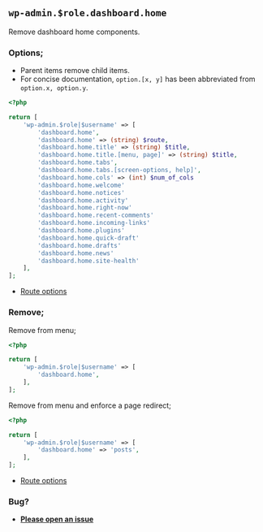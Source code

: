## `wp-admin.$role.dashboard.home`

Remove dashboard home components.

### Options;

* Parent items remove child items. 
* For concise documentation, `option.[x, y]` has been abbreviated from `option.x, option.y`.

```php
<?php

return [
    'wp-admin.$role|$username' => [
        'dashboard.home',
        'dashboard.home' => (string) $route,
        'dashboard.home.title' => (string) $title,
        'dashboard.home.title.[menu, page]' => (string) $title,
        'dashboard.home.tabs',
        'dashboard.home.tabs.[screen-options, help]',
        'dashboard.home.cols' => (int) $num_of_cols
        'dashboard.home.welcome'
        'dashboard.home.notices'
        'dashboard.home.activity'
        'dashboard.home.right-now'
        'dashboard.home.recent-comments'
        'dashboard.home.incoming-links'
        'dashboard.home.plugins'
        'dashboard.home.quick-draft'
        'dashboard.home.drafts'
        'dashboard.home.news'
        'dashboard.home.site-health'
    ],
];
```

* [Route options](../route-options.md)

### Remove;

Remove from menu;

```php
<?php

return [
    'wp-admin.$role|$username' => [
        'dashboard.home',
    ],
];
```

Remove from menu and enforce a page redirect;

```php
<?php

return [
    'wp-admin.$role|$username' => [
        'dashboard.home' => 'posts',
    ],
];
```

* [Route options](../route-options.md)

### Bug?

* **[Please open an issue](https://github.com/soberwp/intervention/issues/new?title=[wp-admin.dashboard.home]&labels=bug&assignees=darrenjacoby)**
